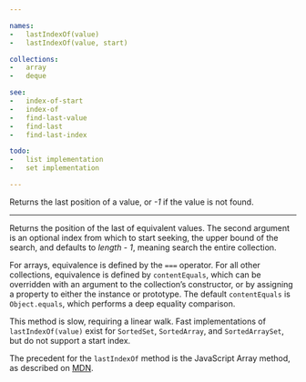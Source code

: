 ```yaml
---

names:
-   lastIndexOf(value)
-   lastIndexOf(value, start)

collections:
-   array
-   deque

see:
-   index-of-start
-   index-of
-   find-last-value
-   find-last
-   find-last-index

todo:
-   list implementation
-   set implementation

---
```


Returns the last position of a value, or *-1* if the value is not found.

---

Returns the position of the last of equivalent values.  The second argument
is an optional index from which to start seeking, the upper bound of the
search, and defaults to *length - 1*, meaning search the entire collection.

For arrays, equivalence is defined by the `===` operator.
For all other collections, equivalence is defined by `contentEquals`, which
can be overridden with an argument to the collection’s constructor, or by
assigning a property to either the instance or prototype.
The default `contentEquals` is `Object.equals`, which performs a deep equality
comparison.

This method is slow, requiring a linear walk.
Fast implementations of `lastIndexOf(value)` exist for `SortedSet`, `SortedArray`,
and `SortedArraySet`, but do not support a start index.

The precedent for the `lastIndexOf` method is the JavaScript Array method, as
described on [MDN][].

[MDN]: https://developer.mozilla.org/en-US/docs/Web/JavaScript/Reference/Global_Objects/Array/lastIndexOf

